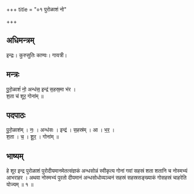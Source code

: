+++
title = "०१ पुरोळाशं नो"

+++
## अधिमन्त्रम्
इन्द्रः। कुरुसुतिः काण्वः। गायत्री।

## मन्त्रः
पु॒रो॒ळाशं॑ नो॒ अन्ध॑स॒ इन्द्र॑ स॒हस्र॒मा भ॑र ।  
श॒ता च॑ शूर॒ गोना॑म् ॥

## पदपाठः
पु॒रो॒ळाश॑म् । नः॒ । अन्ध॑सः । इन्द्र॑ । स॒हस्र॑म् । आ । भ॒र॒ ।  
श॒ता । च॒ । शू॒र॒ । गोना॑म् ॥

## भाष्यम्
हे शूर इन्द्र पुरोळाशं पुरोदीयमानमेतत्संज्ञकं अन्धसोन्नं स्वीकृत्य गोनां गवां सहस्रं शता शतानि च नोस्मभ्यं आभराहर । अथवा नोस्मभ्यं पुरतो दीयमानं अन्धसोधोव्यञ्चनं सहस्रं सहस्रसङ्ख्याकं गोसहस्रं चाहरेति योज्यम् ॥ १ ॥